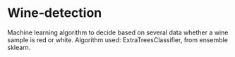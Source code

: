 # Wine-detection
Machine learning algorithm to decide based on several data whether a wine sample is red or white.
Algorithm used: ExtraTreesClassifier, from ensemble sklearn.
